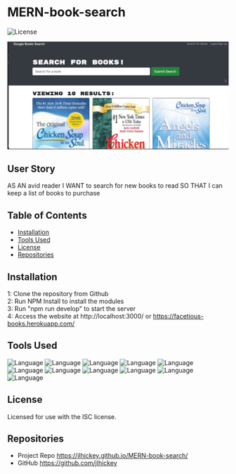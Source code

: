 
# MERN-book-search
![License](https://img.shields.io/badge/License-ISC-<blue>)

![Screen Shot 2021-10-26 at 1 20 03 PM](https://github.com/jlhickey/mern-books/blob/main/book1.jpeg)

## User Story

AS AN avid reader
I WANT to search for new books to read
SO THAT I can keep a list of books to purchase

## Table of Contents

* [Installation](#installation)
* [Tools Used](#ToolsUsed)
* [License](#license)
* [Repositories](#Repositories)

## Installation

1: Clone the repository from Github<br>
2: Run NPM Install to install the modules<br>
3: Run "npm run develop" to start the server<br>
4: Access the website at http://localhost:3000/ or https://facetious-books.herokuapp.com/

## Tools Used

![Language](https://img.shields.io/badge/MongoDB-green.svg "Language Badge")
![Language](https://img.shields.io/badge/Express-blue.svg "Language Badge")
![Language](https://img.shields.io/badge/REACT-yellow.svg "Language Badge")
![Language](https://img.shields.io/badge/Node-orange.svg "Language Badge")
![Language](https://img.shields.io/badge/CSS-purple.svg "Language Badge")
![Language](https://img.shields.io/badge/HTML-red.svg "Language Badge")
![Language](https://img.shields.io/badge/JavaScript-green.svg "Language Badge")
![Language](https://img.shields.io/badge/Apollo-blue.svg "Language Badge")
![Language](https://img.shields.io/badge/Graphql-yellow.svg "Language Badge")
![Language](https://img.shields.io/badge/Mongoose-red.svg "Language Badge")
![Language](https://img.shields.io/badge/Bootstrap-green.svg "Language Badge")

 
## License
    
Licensed for use with the ISC license.



## Repositories
- Project Repo https://jlhickey.github.io/MERN-book-search/
- GitHub https://github.com/jlhickey  

